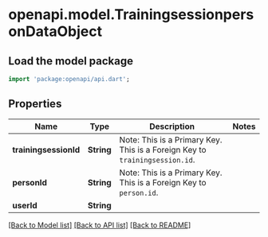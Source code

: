 # openapi.model.TrainingsessionpersonDataObject

## Load the model package
```dart
import 'package:openapi/api.dart';
```

## Properties
Name | Type | Description | Notes
------------ | ------------- | ------------- | -------------
**trainingsessionId** | **String** | Note: This is a Primary Key.<pk/> This is a Foreign Key to `trainingsession.id`.<fk table='trainingsession' column='id'/> | 
**personId** | **String** | Note: This is a Primary Key.<pk/> This is a Foreign Key to `person.id`.<fk table='person' column='id'/> | 
**userId** | **String** |  | 

[[Back to Model list]](../README.md#documentation-for-models) [[Back to API list]](../README.md#documentation-for-api-endpoints) [[Back to README]](../README.md)


